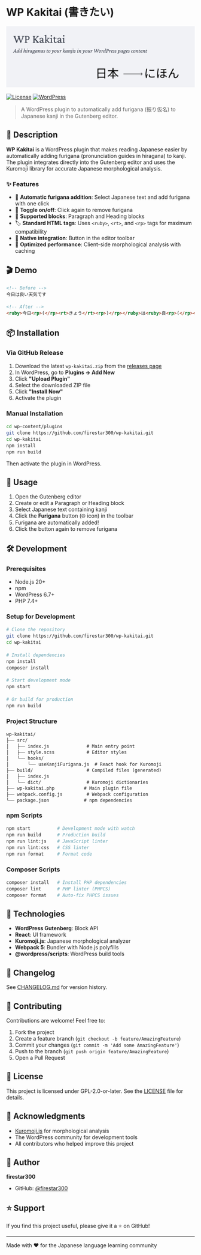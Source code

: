 # WP Kakitai (書きたい)

[![WP Kakitai](./.github/banner.png)](https://github.com/firestar300/wp-kakitai/)

[![License](https://img.shields.io/badge/license-GPL--2.0%2B-blue.svg)](https://github.com/firestar300/wp-kakitai/blob/main/LICENSE)
[![WordPress](https://img.shields.io/badge/WordPress-6.7%2B-blue.svg)](https://wordpress.org/)

> A WordPress plugin to automatically add furigana (振り仮名) to Japanese kanji in the Gutenberg editor.

## 📖 Description

**WP Kakitai** is a WordPress plugin that makes reading Japanese easier by automatically adding furigana (pronunciation guides in hiragana) to kanji. The plugin integrates directly into the Gutenberg editor and uses the Kuromoji library for accurate Japanese morphological analysis.

### ✨ Features

- 🎯 **Automatic furigana addition**: Select Japanese text and add furigana with one click
- 🔄 **Toggle on/off**: Click again to remove furigana
- 📝 **Supported blocks**: Paragraph and Heading blocks
- 🏷️ **Standard HTML tags**: Uses `<ruby>`, `<rt>`, and `<rp>` tags for maximum compatibility
- 🎨 **Native integration**: Button in the editor toolbar
- 🚀 **Optimized performance**: Client-side morphological analysis with caching

## 🎬 Demo

```html
<!-- Before -->
今日は良い天気です

<!-- After -->
<ruby>今日<rp>(</rp><rt>きょう</rt><rp>)</rp></ruby>は<ruby>良<rp>(</rp><rt>よ</rt><rp>)</rp></ruby>い<ruby>天気<rp>(</rp><rt>てんき</rt><rp>)</rp></ruby>です
```

## 📦 Installation

### Via GitHub Release

1. Download the latest `wp-kakitai.zip` from the [releases page](https://github.com/firestar300/wp-kakitai/releases)
2. In WordPress, go to **Plugins → Add New**
3. Click **"Upload Plugin"**
4. Select the downloaded ZIP file
5. Click **"Install Now"**
6. Activate the plugin

### Manual Installation

```bash
cd wp-content/plugins
git clone https://github.com/firestar300/wp-kakitai.git
cd wp-kakitai
npm install
npm run build
```

Then activate the plugin in WordPress.

## 🚀 Usage

1. Open the Gutenberg editor
2. Create or edit a Paragraph or Heading block
3. Select Japanese text containing kanji
4. Click the **Furigana** button (🌐 icon) in the toolbar
5. Furigana are automatically added!
6. Click the button again to remove furigana

## 🛠️ Development

### Prerequisites

- Node.js 20+
- npm
- WordPress 6.7+
- PHP 7.4+

### Setup for Development

```bash
# Clone the repository
git clone https://github.com/firestar300/wp-kakitai.git
cd wp-kakitai

# Install dependencies
npm install
composer install

# Start development mode
npm start

# Or build for production
npm run build
```

### Project Structure

```
wp-kakitai/
├── src/
│   ├── index.js              # Main entry point
│   ├── style.scss            # Editor styles
│   └── hooks/
│       └── useKanjiFurigana.js  # React hook for Kuromoji
├── build/                    # Compiled files (generated)
│   ├── index.js
│   └── dict/                 # Kuromoji dictionaries
├── wp-kakitai.php           # Main plugin file
├── webpack.config.js         # Webpack configuration
└── package.json             # npm dependencies
```

### npm Scripts

```bash
npm start          # Development mode with watch
npm run build      # Production build
npm run lint:js    # JavaScript linter
npm run lint:css   # CSS linter
npm run format     # Format code
```

### Composer Scripts

```bash
composer install   # Install PHP dependencies
composer lint      # PHP linter (PHPCS)
composer format    # Auto-fix PHPCS issues
```

## 🧪 Technologies

- **WordPress Gutenberg**: Block API
- **React**: UI framework
- **Kuromoji.js**: Japanese morphological analyzer
- **Webpack 5**: Bundler with Node.js polyfills
- **@wordpress/scripts**: WordPress build tools

## 📝 Changelog

See [CHANGELOG.md](CHANGELOG.md) for version history.

## 🤝 Contributing

Contributions are welcome! Feel free to:

1. Fork the project
2. Create a feature branch (`git checkout -b feature/AmazingFeature`)
3. Commit your changes (`git commit -m 'Add some AmazingFeature'`)
4. Push to the branch (`git push origin feature/AmazingFeature`)
5. Open a Pull Request

## 📄 License

This project is licensed under GPL-2.0-or-later. See the [LICENSE](LICENSE) file for details.

## 🙏 Acknowledgments

- [Kuromoji.js](https://github.com/takuyaa/kuromoji.js) for morphological analysis
- The WordPress community for development tools
- All contributors who helped improve this project

## 👤 Author

**firestar300**

- GitHub: [@firestar300](https://github.com/firestar300)

## ⭐ Support

If you find this project useful, please give it a ⭐ on GitHub!

---

Made with ❤️ for the Japanese language learning community
